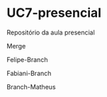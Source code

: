 # UC7-presencial

Repositório da aula presencial

Merge

Felipe-Branch

Fabiani-Branch

Branch-Matheus
